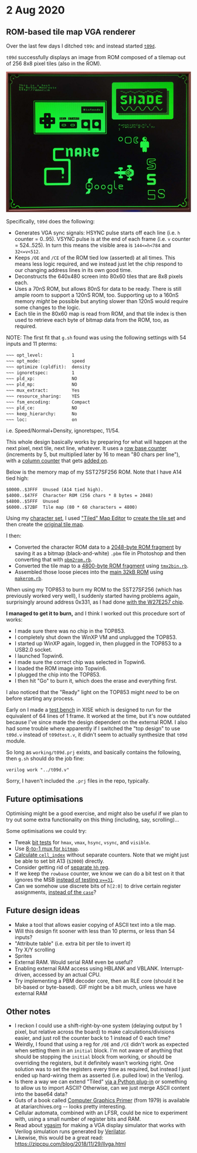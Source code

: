 # 2 Aug 2020

## ROM-based tile map VGA renderer

Over the last few days I ditched `t09c` and instead started [`t09d`](https://github.com/algofoogle/sandpit/tree/master/fpga/XC9572XL/test09/t09d).

`t09d` successfully displays an image from ROM composed of a tilemap out of 256 8x8 pixel tiles (also in the ROM).

![80x60 tile map](i/0049-tilemap.jpg)

Specifically, `t09d` does the following:
*   Generates VGA sync signals: HSYNC pulse starts off each line (i.e. `h` counter = 0..95). VSYNC pulse is at the end of each frame (i.e. `v` counter = 524..525). In turn this means the visible area is `144<=h<784` and `32<=v<512`.
*   Keeps `/OE` and `/CE` of the ROM tied low (asserted) at all times. This means less logic required, and we instead just let the chip respond to our changing address lines in its own good time.
*   Deconstructs the 640x480 screen into 80x60 tiles that are 8x8 pixels each.
*   Uses a 70nS ROM, but allows 80nS for data to be ready. There is still ample room to support a 120nS ROM, too. Supporting up to a 160nS memory *might* be possible but anyting slower than 120nS would require some changes to the logic.
*   Each tile in the 80x60 map is read from ROM, and that tile index is then used to retrieve each byte of bitmap data from the ROM, too, as required.

NOTE: The first fit that `g.sh` found was using the following settings with 54 inputs and 11 pterms:

```
~~~ opt_level:           1
~~~ opt_mode:            speed
~~~ optimize (cpldfit):  density
~~~ ignoretspec:         1
~~~ pld_xp:              NO
~~~ pld_mp:              NO
~~~ mux_extract:         Yes
~~~ resource_sharing:    YES
~~~ fsm_encoding:        Compact
~~~ pld_ce:              NO
~~~ keep_hierarchy:      No
~~~ loc:                 on
```

i.e. Speed/Normal+Density, ignoretspec, 11/54.

This whole design basically works by preparing for what will happen at the next pixel, next tile, next line, whatever. It uses a [row base counter](https://github.com/algofoogle/sandpit/blob/ebeb42e8d4861aa91350fc8b0186fdaec989603f/fpga/XC9572XL/test09/t09d/t09d.v#L75) (increments by 5, but multiplied later by 16 to mean "80 chars per line"), with a [column counter](https://github.com/algofoogle/sandpit/blob/ebeb42e8d4861aa91350fc8b0186fdaec989603f/fpga/XC9572XL/test09/t09d/t09d.v#L83) that gets [added on](https://github.com/algofoogle/sandpit/blob/ebeb42e8d4861aa91350fc8b0186fdaec989603f/fpga/XC9572XL/test09/t09d/t09d.v#L61).

Below is the memory map of my SST27SF256 ROM. Note that I have A14 tied high:

```
$0000..$3FFF  Unused (A14 tied high).
$4000..$47FF  Character ROM (256 chars * 8 bytes = 2048)
$4800..$5FFF  Unused
$6000..$72BF  Tile map (80 * 60 characters = 4800)
```

Using my [character set](https://github.com/algofoogle/sandpit/blob/master/fpga/XC9572XL/test09/t09d/data/ASCII-06m-BW.png), I used ["Tiled" Map Editor](https://www.mapeditor.org/) to [create the tile set](https://github.com/algofoogle/sandpit/blob/master/fpga/XC9572XL/test09/t09d/data/ASCII-06m-BW.tsx) and then create the [original tile map](https://github.com/algofoogle/sandpit/blob/master/fpga/XC9572XL/test09/t09d/data/example_tile_map.tmx).

I then:
*   Converted the character ROM data to a [2048-byte ROM fragment](https://github.com/algofoogle/sandpit/blob/master/fpga/XC9572XL/test09/t09d/data/ASCII-06m-BW.pbm.bin) by saving it as a bitmap (black-and-white) `.pbm` file in Photoshop and then converting that with [`pbm2rom.rb`](https://github.com/algofoogle/sandpit/blob/master/fpga/XC9572XL/test09/t09a/data/pbm2rom.rb).
*   Converted the tile map to a [4800-byte ROM fragment](https://github.com/algofoogle/sandpit/blob/master/fpga/XC9572XL/test09/t09d/data/example_tile_map.tmx.bin) using [`tmx2bin.rb`](https://github.com/algofoogle/sandpit/blob/master/fpga/XC9572XL/test09/t09d/data/tmx2bin.rb).
*   Assembled those loose pieces into the [main 32kB ROM](https://github.com/algofoogle/sandpit/blob/master/fpga/XC9572XL/test09/t09d/data/t09drom.bin) using [`makerom.rb`](https://github.com/algofoogle/sandpit/blob/master/fpga/XC9572XL/test09/t09d/data/makerom.rb).

When using my TOP853 to burn my ROM to the SST27SF256 (which has previously worked very well), I suddenly started having problems again, surprisingly around address 0x331, as I had done [with the W27E257 chip](https://github.com/algofoogle/journal/blob/master/0047-2020-07-25.md#burning-a-rom).

**I managed to get it to burn,** and I think I worked out this procedure sort of works:
*   I made sure there was no chip in the TOP853.
*   I completely shut down the WinXP VM and unplugged the TOP853.
*   I started up WinXP again, logged in, then plugged in the TOP853 to a USB2.0 socket.
*   I launched Topwin6.
*   I made sure the correct chip was selected in Topwin6.
*   I loaded the ROM image into Topwin6.
*   I plugged the chip into the TOP853.
*   I then hit "Go" to burn it, which does the erase and everything first.

I also noticed that the "Ready" light on the TOP853 might *need* to be on before starting any process.

Early on I made a [test bench](https://github.com/algofoogle/sandpit/blob/master/fpga/XC9572XL/test09/t09d/t09dtest.v) in XISE which is designed to run for the equivalent of 64 lines of 1 frame. It worked at the time, but it's now outdated because I've since made the design dependent on the external ROM. I also had some trouble where apparently if I switched the "top design" to use `t09d.v` instead of `t09dtest.v`, it didn't seem to actually synthesize that `t09d` module.

So long as `working/t09d.prj` exists, and basically contains the following, then `g.sh` should do the job fine:
```
verilog work "../t09d.v"
```

Sorry, I haven't included the `.prj` files in the repo, typically.

## Future optimisations

Optimising might be a good exercise, and might also be useful if we plan to try out some extra functionality on this thing (including, say, scrolling)...

Some optimisations we could try:
*   Tweak [bit tests](https://github.com/algofoogle/sandpit/blob/ebeb42e8d4861aa91350fc8b0186fdaec989603f/fpga/XC9572XL/test09/t09d/t09d.v#L40-L44) for `hmax`, `vmax`, `hsync`, `vsync`, and `visible`.
*   Use [8-to-1 mux for `bitmap`](https://github.com/algofoogle/sandpit/blob/ebeb42e8d4861aa91350fc8b0186fdaec989603f/fpga/XC9572XL/test09/t09d/t09d.v#L78).
*   [Calculate `cell_index`](https://github.com/algofoogle/sandpit/blob/ebeb42e8d4861aa91350fc8b0186fdaec989603f/fpga/XC9572XL/test09/t09d/t09d.v#L61) without separate counters. Note that we might just be able to set bit A13 (`$2000`) directly.
*   Consider getting rid of [separate `hh` reg](https://github.com/algofoogle/sandpit/blob/ebeb42e8d4861aa91350fc8b0186fdaec989603f/fpga/XC9572XL/test09/t09d/t09d.v#L69-L70).
*   If we keep the `rowbase` counter, we know we can do a bit test on it that ignores the MSB [instead of testing `v==31`](https://github.com/algofoogle/sandpit/blob/ebeb42e8d4861aa91350fc8b0186fdaec989603f/fpga/XC9572XL/test09/t09d/t09d.v#L75).
*   Can we somehow use discrete bits of `h[2:0]` to drive certain register assignments, [instead of the `case`](https://github.com/algofoogle/sandpit/blob/ebeb42e8d4861aa91350fc8b0186fdaec989603f/fpga/XC9572XL/test09/t09d/t09d.v#L79)?

## Future design ideas

*   Make a tool that allows easier copying of ASCII text into a tile map.
*   Will this design fit sooner with less than 10 pterms, or less than 54 inputs?
*   "Attribute table" (i.e. extra bit per tile to invert it)
*   Try X/Y scrolling
*   Sprites
*   External RAM. Would serial RAM even be useful?
*   Enabling external RAM access using HBLANK and VBLANK. Interrupt-driven, accessed by an actual CPU.
*   Try implementing a PBM decoder core, then an RLE core (should it be bit-based or byte-based). GIF might be a bit much, unless we have external RAM

## Other notes

*   I reckon I could use a shift-right-by-one system (delaying output by 1 pixel, but relative across the board) to make calculations/divisions easier, and just roll the counter back to 1 instead of 0 each time?
*   Weirdly, I found that using a reg for `/OE` and `/CE` didn't work as expected when setting them in an `initial` block. I'm not aware of anything that should be stopping the `initial` block from working, or should be overriding the registers, but it definitely wasn't working right. One solution was to set the registers every time as required, but instead I just ended up hard-wiring them as asserted (i.e. pulled low) in the Verilog.
*   Is there a way we can extend "Tiled" [via a Python plug-in](https://discourse.mapeditor.org/t/how-to-map-graphic-tileset-to-ascii-symbols/3752/2) or something to allow us to import ASCII? Otherwise, can we just merge ASCII content into the base64 data?
*   Guts of a book called [Computer Graphics Primer](https://www.atariarchives.org/cgp/index.php) (from 1979) is available at atariarchives.org -- looks pretty interesting.
*   Cellular automata, combined with an LFSR, could be nice to experiment with, using a small number of register bits and RAM.
*   Read about [vgasim](https://github.com/ZipCPU/vgasim) for making a VGA display simulator that works with Verilog simulation runs generated by [Verilator](http://zipcpu.com/blog/2017/06/21/looking-at-verilator.html).
*   Likewise, this would be a great read: https://zipcpu.com/blog/2018/11/29/llvga.html
